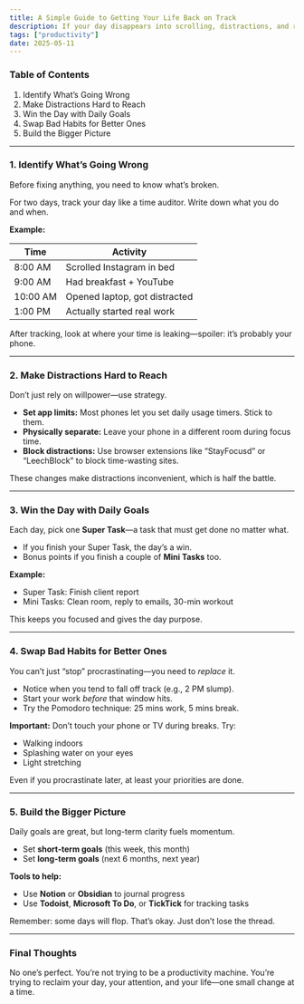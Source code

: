 ```yaml
---
title: A Simple Guide to Getting Your Life Back on Track
description: If your day disappears into scrolling, distractions, and regret, this blog’s for you. Here’s how to get unstuck and turn your messy routines into meaningful momentum—without burning out.
tags: ["productivity"]
date: 2025-05-11
---
```


### **Table of Contents**

1. Identify What’s Going Wrong
2. Make Distractions Hard to Reach
3. Win the Day with Daily Goals
4. Swap Bad Habits for Better Ones
5. Build the Bigger Picture

---

### **1. Identify What’s Going Wrong**

Before fixing anything, you need to know what’s broken.

For two days, track your day like a time auditor. Write down what you do and when.

**Example:**

| Time     | Activity                      |
| -------- | ----------------------------- |
| 8:00 AM  | Scrolled Instagram in bed     |
| 9:00 AM  | Had breakfast + YouTube       |
| 10:00 AM | Opened laptop, got distracted |
| 1:00 PM  | Actually started real work    |

After tracking, look at where your time is leaking—spoiler: it’s probably your phone.

---

### **2. Make Distractions Hard to Reach**

Don’t just rely on willpower—use strategy.

- **Set app limits:** Most phones let you set daily usage timers. Stick to them.
- **Physically separate:** Leave your phone in a different room during focus time.
- **Block distractions:** Use browser extensions like “StayFocusd” or “LeechBlock” to block time-wasting sites.

These changes make distractions inconvenient, which is half the battle.

---

### **3. Win the Day with Daily Goals**

Each day, pick one **Super Task**—a task that must get done no matter what.

- If you finish your Super Task, the day’s a win.
- Bonus points if you finish a couple of **Mini Tasks** too.

**Example:**

- Super Task: Finish client report
- Mini Tasks: Clean room, reply to emails, 30-min workout

This keeps you focused and gives the day purpose.

---

### **4. Swap Bad Habits for Better Ones**

You can’t just “stop” procrastinating—you need to _replace_ it.

- Notice when you tend to fall off track (e.g., 2 PM slump).
- Start your work _before_ that window hits.
- Try the Pomodoro technique: 25 mins work, 5 mins break.

**Important:** Don’t touch your phone or TV during breaks. Try:

- Walking indoors
- Splashing water on your eyes
- Light stretching

Even if you procrastinate later, at least your priorities are done.

---

### **5. Build the Bigger Picture**

Daily goals are great, but long-term clarity fuels momentum.

- Set **short-term goals** (this week, this month)
- Set **long-term goals** (next 6 months, next year)

**Tools to help:**

- Use **Notion** or **Obsidian** to journal progress
- Use **Todoist**, **Microsoft To Do**, or **TickTick** for tracking tasks

Remember: some days will flop. That’s okay. Just don’t lose the thread.

---

### **Final Thoughts**

No one’s perfect. You’re not trying to be a productivity machine. You’re trying to reclaim your day, your attention, and your life—one small change at a time.

